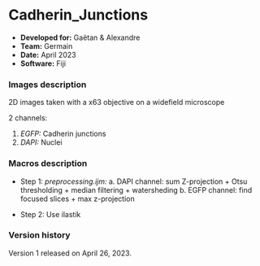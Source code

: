 # Cadherin_Junctions

* **Developed for:** Gaëtan & Alexandre
* **Team:** Germain
* **Date:** April 2023
* **Software:** Fiji


### Images description

2D images taken with a x63 objective on a widefield microscope

2 channels:
  1. *EGFP:* Cadherin junctions
  2. *DAPI:* Nuclei

### Macros description

* Step 1: *preprocessing.ijm:* 
  a. DAPI channel: sum Z-projection + Otsu thresholding + median filtering + watersheding
  b. EGFP channel: find focused slices + max z-projection
  
* Step 2: Use ilastik


### Version history

Version 1 released on April 26, 2023.
